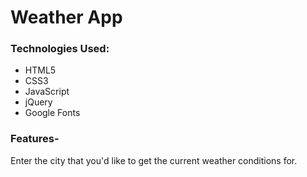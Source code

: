 # Weather App

### Technologies Used:

- HTML5
- CSS3
- JavaScript
- jQuery
- Google Fonts

### Features-

Enter the city that you'd like to get the current weather conditions for.
